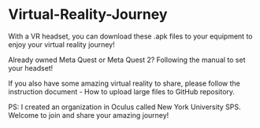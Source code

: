 # Virtual-Reality-Journey

With a VR headset, you can download these .apk files to your equipment to enjoy your virtual reality journey!

Already owned Meta Quest or Meta Quest 2? Following the manual to set your headset!

If you also have some amazing virtual reality to share, please follow the instruction document - How to upload large files to GitHub repository.

PS: I created an organization in Oculus called New York University SPS. Welcome to join and share your amazing journey!

